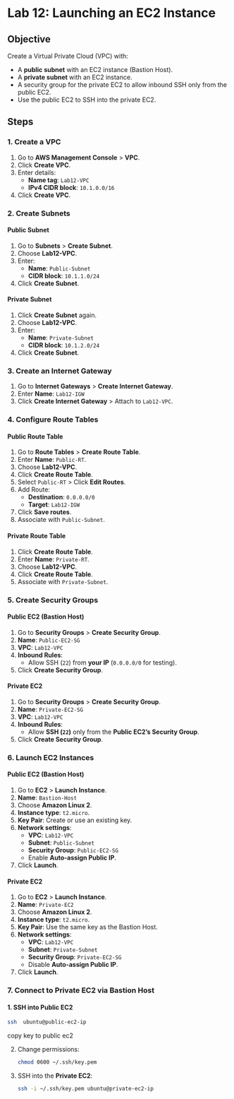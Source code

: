 # Lab 12: Launching an EC2 Instance

## Objective
Create a Virtual Private Cloud (VPC) with:
- A **public subnet** with an EC2 instance (Bastion Host).
- A **private subnet** with an EC2 instance.
- A security group for the private EC2 to allow inbound SSH only from the public EC2.
- Use the public EC2 to SSH into the private EC2.

## Steps

### 1. Create a VPC
1. Go to **AWS Management Console** > **VPC**.
2. Click **Create VPC**.
3. Enter details:
   - **Name tag**: `Lab12-VPC`
   - **IPv4 CIDR block**: `10.1.0.0/16`
4. Click **Create VPC**.

### 2. Create Subnets
#### Public Subnet
1. Go to **Subnets** > **Create Subnet**.
2. Choose **Lab12-VPC**.
3. Enter:
   - **Name**: `Public-Subnet`
   - **CIDR block**: `10.1.1.0/24`
4. Click **Create Subnet**.

#### Private Subnet
1. Click **Create Subnet** again.
2. Choose **Lab12-VPC**.
3. Enter:
   - **Name**: `Private-Subnet`
   - **CIDR block**: `10.1.2.0/24`
4. Click **Create Subnet**.

### 3. Create an Internet Gateway
1. Go to **Internet Gateways** > **Create Internet Gateway**.
2. Enter **Name**: `Lab12-IGW`
3. Click **Create Internet Gateway** > Attach to `Lab12-VPC`.

### 4. Configure Route Tables
#### Public Route Table
1. Go to **Route Tables** > **Create Route Table**.
2. Enter **Name**: `Public-RT`.
3. Choose **Lab12-VPC**.
4. Click **Create Route Table**.
5. Select `Public-RT` > Click **Edit Routes**.
6. Add Route:
   - **Destination**: `0.0.0.0/0`
   - **Target**: `Lab12-IGW`
7. Click **Save routes**.
8. Associate with `Public-Subnet`.

#### Private Route Table
1. Click **Create Route Table**.
2. Enter **Name**: `Private-RT`.
3. Choose **Lab12-VPC**.
4. Click **Create Route Table**.
5. Associate with `Private-Subnet`.

### 5. Create Security Groups
#### Public EC2 (Bastion Host)
1. Go to **Security Groups** > **Create Security Group**.
2. **Name**: `Public-EC2-SG`
3. **VPC**: `Lab12-VPC`
4. **Inbound Rules**:
   - Allow SSH (`22`) from **your IP** (`0.0.0.0/0` for testing).
5. Click **Create Security Group**.

#### Private EC2
1. Go to **Security Groups** > **Create Security Group**.
2. **Name**: `Private-EC2-SG`
3. **VPC**: `Lab12-VPC`
4. **Inbound Rules**:
   - Allow **SSH (`22`)** only from the **Public EC2’s Security Group**.
5. Click **Create Security Group**.

### 6. Launch EC2 Instances
#### Public EC2 (Bastion Host)
1. Go to **EC2** > **Launch Instance**.
2. **Name**: `Bastion-Host`
3. Choose **Amazon Linux 2**.
4. **Instance type**: `t2.micro`.
5. **Key Pair**: Create or use an existing key.
6. **Network settings**:
   - **VPC**: `Lab12-VPC`
   - **Subnet**: `Public-Subnet`
   - **Security Group**: `Public-EC2-SG`
   - Enable **Auto-assign Public IP**.
7. Click **Launch**.

#### Private EC2
1. Go to **EC2** > **Launch Instance**.
2. **Name**: `Private-EC2`
3. Choose **Amazon Linux 2**.
4. **Instance type**: `t2.micro`.
5. **Key Pair**: Use the same key as the Bastion Host.
6. **Network settings**:
   - **VPC**: `Lab12-VPC`
   - **Subnet**: `Private-Subnet`
   - **Security Group**: `Private-EC2-SG`
   - Disable **Auto-assign Public IP**.
7. Click **Launch**.

### 7. Connect to Private EC2 via Bastion Host
#### 1. SSH into Public EC2
```sh
ssh  ubuntu@public-ec2-ip
```
copy key to public ec2

2. Change permissions:
   ```sh
   chmod 0600 ~/.ssh/key.pem
   ```
3. SSH into the **Private EC2**:
   ```sh
   ssh -i ~/.ssh/key.pem ubuntu@private-ec2-ip
   ```
